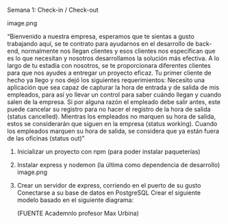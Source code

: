 Semana 1: Check-in / Check-out

image.png

“Bienvenido a nuestra empresa, esperamos que te sientas a gusto trabajando aquí, se te contrato para ayudarnos en el desarrollo de back-end, normalmente nos llegan clientes y esos clientes nos especifican que es lo que necesitan y nosotros desarrollamos la solución más efectiva.
A lo largo de tu estadía con nosotros, se te proporcionara diferentes clientes para que nos ayudes a entregar un proyecto eficaz.
Tu primer cliente de hecho ya llego y nos dejó los siguientes requerimientos:
Necesito una aplicación que sea capaz de capturar la hora de entrada y de salida de mis empleados, para así yo llevar un control para saber cuándo llegan y cuando salen de la empresa. Si por alguna razón el empleado debe salir antes, este puede cancelar su registro para no hacer el registro de la hora de salida (status cancelled). Mientras los empleados no marquen su hora de salida, estos se considerarán que siguen en la empresa (status working). Cuando los empleados marquen su hora de salida, se considera que ya están fuera de las oficinas (status out)”

1.  Inicializar un proyecto con npm (para poder instalar paqueterías)
2.  Instalar express y nodemon (la última como dependencia de desarrollo)
    image.png
3.  Crear un servidor de express, corriendo en el puerto de su gusto
    Conectarse a su base de datos en PostgreSQL
    Crear el siguiente modelo basado en el siguiente diagrama:

    (FUENTE Academnlo profesor Max Urbina)
